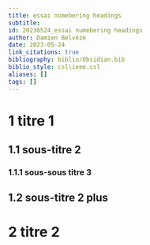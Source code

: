 ```yaml
---
title: essai numebering headings
subtitle:
id: 20230524_essai numebering headings
author: Damien Belvèze
date: 2023-05-24
link_citations: true
bibliography: biblio/Obsidian.bib
biblio_style: csl\ieee.csl
aliases: []
tags: []
---
```


# 1 titre 1

## 1.1 sous-titre 2

### 1.1.1 sous-sous titre 3

## 1.2 sous-titre 2 plus

# 2 titre 2 





